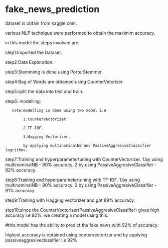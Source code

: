 # fake_news_prediction
dataset is obtain from kaggle.com.

various NLP technique were performed to obtain the maximim accuracy.

in this model the steps involved are:

   step1:Imported the Dataset.

   step2:Data Exploration.

   step3:Stemmimg is done using PorterStemmer.

   step4:Bag of Words are obtained using CounterVetorizer.

   step5:split the data into test and train.

   step6: modelling: 

       note:modelling is done using two model i.e
       
            1.CounterVectorizer. 
            
            2.TF-IDF.
            
            3.Hagging Vectorizer.
            
            by applying multinominalNB and PassiveAggresiveClassifier logrithms.
     
  step7:Training and hyperparametertuning with CounterVectorizer.
     1.by using multinominalNB - 90% accuracy.
     2.by using PassiveAggresiveClassifier - 92% accuracy.
     
  step8:Training and hyperparametertuning with TF-IDF.
     1.by using multinominalNB - 90% accuracy.
     2.by using PassiveAggresiveClassifier - 91% accuracy.
     
  step9:Training with Hagging vectorizer and got 89% accuracy.

  step10:since the CounterVectoriser(PassiveAggresiveClassifier) gives high accuracy i.e 92%. we creating a model using this.

#this model has the ability to predict the fake news with 92% of accuracy.










highest accuracy is obtained using contervectorizer and by applying passiveaggresiveclassifier  i.e 92%
